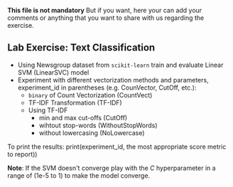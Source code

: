 **This file is not mandatory**
But if you want, here your can add your comments or anything that you want to share with us
regarding the exercise.

## Lab Exercise: Text Classification

- Using Newsgroup dataset from `scikit-learn` train and evaluate Linear SVM (LinearSVC) model
- Experiment with different vectorization methods and parameters, experiment_id in parentheses (e.g. CounVector, CutOff, etc.):
    - `binary` of Count Vectorization (CountVect)
    - TF-IDF Transformation (TF-IDF)
    - Using TF-IDF
        - min and max cut-offs (CutOff)
        - wihtout stop-words (WithoutStopWords)
        - without lowercasing (NoLowercase)
 
To print the results:
print(experiment_id, the most appropriate score metric to report))

**Note**:
If the SVM doesn't converge play with the $C$ hyperparameter in a range of (1e-5 to 1) to make the model converge.
